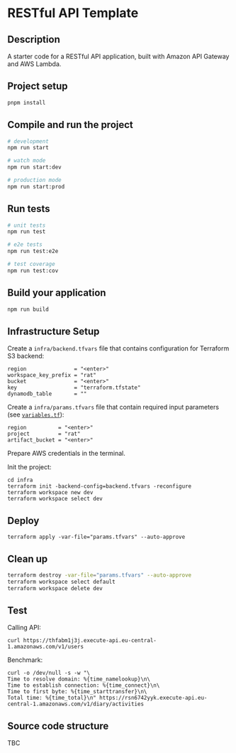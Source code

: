 # RESTful API Template

## Description

A starter code for a RESTful API application, built with Amazon API Gateway and AWS Lambda.


## Project setup

```bash
pnpm install
```

## Compile and run the project

```bash
# development
npm run start

# watch mode
npm run start:dev

# production mode
npm run start:prod
```

## Run tests

```bash
# unit tests
npm run test

# e2e tests
npm run test:e2e

# test coverage
npm run test:cov
```



## Build your application

```bash
npm run build
```


## Infrastructure Setup

Create a `infra/backend.tfvars` file that contains configuration for Terraform S3 backend:
```hcl filename="infra/backend.tfvars"
region               = "<enter>"
workspace_key_prefix = "rat"
bucket               = "<enter>"
key                  = "terraform.tfstate"
dynamodb_table       = ""
```

Create a `infra/params.tfvars` file that contain required input parameters (see [`variables.tf`](./variables.tf)):
```hcl filename="params.tfvars"
region          = "<enter>"
project         = "rat"
artifact_bucket = "<enter>"
```

Prepare AWS credentials in the terminal.

Init the project:
```shell
cd infra
terraform init -backend-config=backend.tfvars -reconfigure
terraform workspace new dev
terraform workspace select dev
```


## Deploy

```shell
terraform apply -var-file="params.tfvars" --auto-approve
```


## Clean up

```sh
terraform destroy -var-file="params.tfvars" --auto-approve
terraform workspace select default
terraform workspace delete dev
```


## Test

Calling API:
```shell
curl https://thfabm1j3j.execute-api.eu-central-1.amazonaws.com/v1/users
```

Benchmark:
```shell
curl -o /dev/null -s -w "\
Time to resolve domain: %{time_namelookup}\n\
Time to establish connection: %{time_connect}\n\
Time to first byte: %{time_starttransfer}\n\
Total time: %{time_total}\n" https://rsn6742yyk.execute-api.eu-central-1.amazonaws.com/v1/diary/activities
```


## Source code structure

TBC